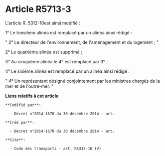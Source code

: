 # Article R5713-3

L'article R. 5312-10est ainsi modifié : 

1° Le troisième alinéa est remplacé par un alinéa ainsi rédigé : 

" 2° Le directeur de l'environnement, de l'aménagement et du logement ; " 

2° Le quatrième alinéa est supprimé ; 

3° Au cinquième alinéa le 4° est remplacé par 3° ; 

4° Le sixième alinéa est remplacé par un alinéa ainsi rédigé : 

" 4° Un représentant désigné conjointement par les ministres chargés de la mer et de l'outre-mer. "

**Liens relatifs à cet article**

	**Codifié par**:

	  - Décret n°2014-1670 du 30 décembre 2014 - art.

	**Créé par**:

	  - Décret n°2014-1670 du 30 décembre 2014 - art.

	**Cite**:

	  - Code des transports - art. R5312-10 (V)
